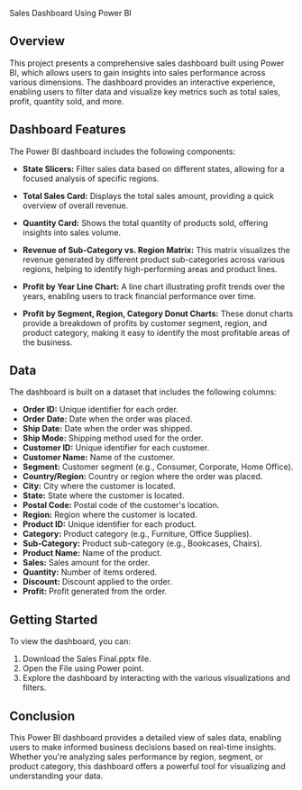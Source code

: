 Sales Dashboard Using Power BI

## Overview

This project presents a comprehensive sales dashboard built using Power BI, which allows users to gain insights into sales performance across various dimensions. The dashboard provides an interactive experience, enabling users to filter data and visualize key metrics such as total sales, profit, quantity sold, and more.

## Dashboard Features

The Power BI dashboard includes the following components:

- **State Slicers:** Filter sales data based on different states, allowing for a focused analysis of specific regions.
  
- **Total Sales Card:** Displays the total sales amount, providing a quick overview of overall revenue.

- **Quantity Card:** Shows the total quantity of products sold, offering insights into sales volume.

- **Revenue of Sub-Category vs. Region Matrix:** This matrix visualizes the revenue generated by different product sub-categories across various regions, helping to identify high-performing areas and product lines.

- **Profit by Year Line Chart:** A line chart illustrating profit trends over the years, enabling users to track financial performance over time.

- **Profit by Segment, Region, Category Donut Charts:** These donut charts provide a breakdown of profits by customer segment, region, and product category, making it easy to identify the most profitable areas of the business.

## Data

The dashboard is built on a dataset that includes the following columns:

- **Order ID:** Unique identifier for each order.
- **Order Date:** Date when the order was placed.
- **Ship Date:** Date when the order was shipped.
- **Ship Mode:** Shipping method used for the order.
- **Customer ID:** Unique identifier for each customer.
- **Customer Name:** Name of the customer.
- **Segment:** Customer segment (e.g., Consumer, Corporate, Home Office).
- **Country/Region:** Country or region where the order was placed.
- **City:** City where the customer is located.
- **State:** State where the customer is located.
- **Postal Code:** Postal code of the customer's location.
- **Region:** Region where the customer is located.
- **Product ID:** Unique identifier for each product.
- **Category:** Product category (e.g., Furniture, Office Supplies).
- **Sub-Category:** Product sub-category (e.g., Bookcases, Chairs).
- **Product Name:** Name of the product.
- **Sales:** Sales amount for the order.
- **Quantity:** Number of items ordered.
- **Discount:** Discount applied to the order.
- **Profit:** Profit generated from the order.

## Getting Started

To view the dashboard, you can:

1. Download the Sales Final.pptx file.
2. Open the File using Power point.
3. Explore the dashboard by interacting with the various visualizations and filters.

## Conclusion

This Power BI dashboard provides a detailed view of sales data, enabling users to make informed business decisions based on real-time insights. Whether you're analyzing sales performance by region, segment, or product category, this dashboard offers a powerful tool for visualizing and understanding your data.



